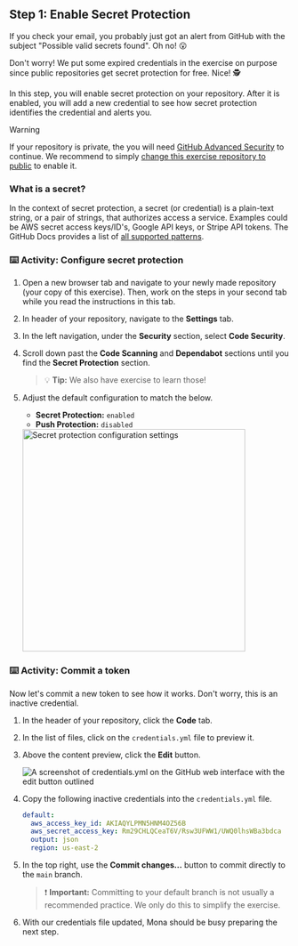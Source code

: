 ## Step 1: Enable Secret Protection

If you check your email, you probably just got an alert from GitHub with the subject "Possible valid secrets found". Oh no! 😮

Don't worry! We put some expired credentials in the exercise on purpose since public repositories get secret protection for free. Nice! 🕵️

In this step, you will enable secret protection on your repository. After it is enabled, you will add a new credential to see how secret protection identifies the credential and alerts you.

> [!WARNING]
> If your repository is private, the you will need [GitHub Advanced Security](https://docs.github.com/en/enterprise-cloud@latest/get-started/learning-about-github/about-github-advanced-security) to continue. We recommend to simply [change this exercise repository to public](https://docs.github.com/en/repositories/managing-your-repositorys-settings-and-features/managing-repository-settings/setting-repository-visibility) to enable it.

### What is a secret?

In the context of secret protection, a secret (or credential) is a plain-text string, or a pair of strings, that authorizes access a service.
Examples could be AWS secret access keys/ID's, Google API keys, or Stripe API tokens.
The GitHub Docs provides a list of [all supported patterns](https://docs.github.com/en/code-security/secret-scanning/secret-scanning-patterns#supported-secrets).

### :keyboard: Activity: Configure secret protection

1. Open a new browser tab and navigate to your newly made repository (your copy of this exercise). Then, work on the steps in your second tab while you read the instructions in this tab.
2. In header of your repository, navigate to the **Settings** tab.
3. In the left navigation, under the **Security** section, select **Code Security**.
4. Scroll down past the **Code Scanning** and **Dependabot** sections until you find the **Secret Protection** section.
   > 💡 **Tip:** We also have exercise to learn those!
5. Adjust the default configuration to match the below.

   - **Secret Protection:** `enabled`
   - **Push Protection:** `disabled`

   <img width="400" alt="Secret protection configuration settings" src="https://github.com/user-attachments/assets/7b999e54-dbf4-400d-8730-17b96bc06de1" />

### :keyboard: Activity: Commit a token

Now let's commit a new token to see how it works. Don't worry, this is an inactive credential.

1. In the header of your repository, click the **Code** tab.

2. In the list of files, click on the `credentials.yml` file to preview it.

3. Above the content preview, click the **Edit** button.

   ![A screenshot of credentials.yml on the GitHub web interface with the edit button outlined](https://github.com/user-attachments/assets/f3f1be19-0073-4a44-abf4-e72f5334785c)

4. Copy the following inactive credentials into the `credentials.yml` file.

   ```yaml
   default:
     aws_access_key_id: AKIAQYLPMN5HNM4OZ56B
     aws_secret_access_key: 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
     output: json
     region: us-east-2
   ```

5. In the top right, use the **Commit changes...** button to commit directly to the `main` branch.

   > ❗️ **Important:** Committing to your default branch is not usually a recommended practice. We only do this to simplify the exercise.

6. With our credentials file updated, Mona should be busy preparing the next step.
